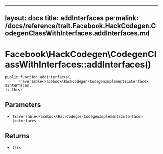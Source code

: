 
***

layout: docs
title: addInterfaces
permalink: /docs/reference/trait.Facebook.HackCodegen.CodegenClassWithInterfaces.addInterfaces.md
---







# Facebook\\HackCodegen\\CodegenClassWithInterfaces::addInterfaces()




``` Hack
public function addInterfaces(
      Traversable<Facebook\HackCodegen\CodegenImplementsInterface> $interfaces,
): this;
```




## Parameters




- ` Traversable<Facebook\HackCodegen\CodegenImplementsInterface> $interfaces `




## Returns




+ ` this `